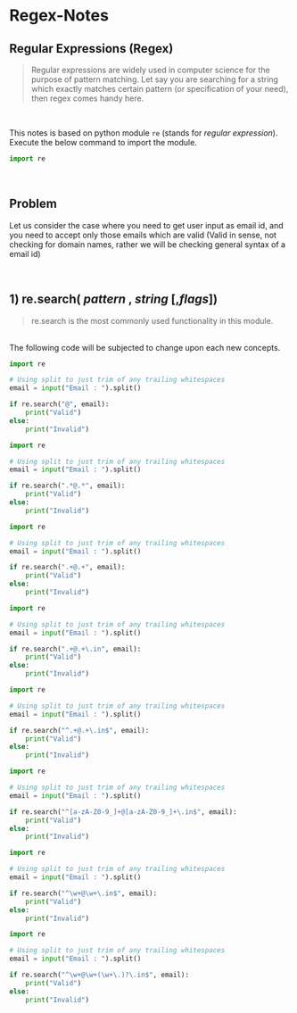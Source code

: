 # Regex-Notes

## **Regular Expressions (Regex)**
> Regular expressions are widely used in computer science for the purpose of pattern matching. Let say you are searching for a string which exactly matches certain pattern (or specification of your need), then regex comes handy here.

<br>

 This notes is based on python module `re` (stands for _regular expression_). Execute the below command to import the module.

```python
import re
```

<br>

## **Problem**
 Let us consider the case where you need to get user input as email id, and you need to accept only those emails which are valid (Valid in sense, not checking for domain names, rather we will be checking general syntax of a email id)
<br>

<br>

## 1) re.search( _pattern_ , _string_ [,_flags_]) 
>re.search is the most commonly used functionality in this module.

<br>
The following code will be subjected to change upon each new concepts.

<br>

```python
import re

# Using split to just trim of any trailing whitespaces
email = input("Email : ").split()  

if re.search("@", email):
    print("Valid")
else:
    print("Invalid")

```

```python
import re

# Using split to just trim of any trailing whitespaces
email = input("Email : ").split()  

if re.search(".*@.*", email):
    print("Valid")
else:
    print("Invalid")

```
```python
import re

# Using split to just trim of any trailing whitespaces
email = input("Email : ").split()  

if re.search(".+@.+", email):
    print("Valid")
else:
    print("Invalid")

```
```python
import re

# Using split to just trim of any trailing whitespaces
email = input("Email : ").split()  

if re.search(".+@.+\.in", email):
    print("Valid")
else:
    print("Invalid")

```

```python
import re

# Using split to just trim of any trailing whitespaces
email = input("Email : ").split()  

if re.search("^.+@.+\.in$", email):
    print("Valid")
else:
    print("Invalid")

```

```python
import re

# Using split to just trim of any trailing whitespaces
email = input("Email : ").split()  

if re.search("^[a-zA-Z0-9_]+@[a-zA-Z0-9_]+\.in$", email):
    print("Valid")
else:
    print("Invalid")

```

```python
import re

# Using split to just trim of any trailing whitespaces
email = input("Email : ").split()  

if re.search("^\w+@\w+\.in$", email):
    print("Valid")
else:
    print("Invalid")

```

```python
import re

# Using split to just trim of any trailing whitespaces
email = input("Email : ").split()  

if re.search("^\w+@\w+(\w+\.)?\.in$", email):
    print("Valid")
else:
    print("Invalid")

```